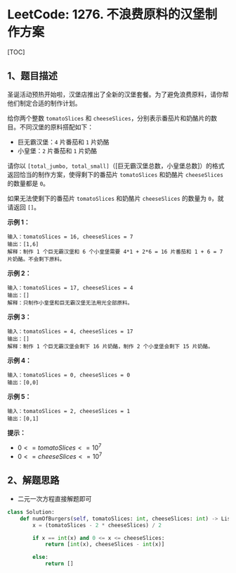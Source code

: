 # LeetCode: 1276. 不浪费原料的汉堡制作方案

[TOC]

## 1、题目描述

圣诞活动预热开始啦，汉堡店推出了全新的汉堡套餐。为了避免浪费原料，请你帮他们制定合适的制作计划。

给你两个整数 `tomatoSlices` 和 `cheeseSlices`，分别表示番茄片和奶酪片的数目。不同汉堡的原料搭配如下：

-   巨无霸汉堡：`4` 片番茄和 `1` 片奶酪
-   小皇堡：`2` 片番茄和 `1` 片奶酪

请你以 `[total_jumbo, total_small]`（[巨无霸汉堡总数，小皇堡总数]）的格式返回恰当的制作方案，使得剩下的番茄片 `tomatoSlices` 和奶酪片 `cheeseSlices` 的数量都是 `0`。

如果无法使剩下的番茄片 `tomatoSlices` 和奶酪片 `cheeseSlices` 的数量为 `0`，就请返回 `[]`。

 

**示例 1：**

```
输入：tomatoSlices = 16, cheeseSlices = 7
输出：[1,6]
解释：制作 1 个巨无霸汉堡和 6 个小皇堡需要 4*1 + 2*6 = 16 片番茄和 1 + 6 = 7 片奶酪。不会剩下原料。
```


**示例 2：**

```
输入：tomatoSlices = 17, cheeseSlices = 4
输出：[]
解释：只制作小皇堡和巨无霸汉堡无法用光全部原料。
```


**示例 3：**

```
输入：tomatoSlices = 4, cheeseSlices = 17
输出：[]
解释：制作 1 个巨无霸汉堡会剩下 16 片奶酪，制作 2 个小皇堡会剩下 15 片奶酪。
```


**示例 4：**

```
输入：tomatoSlices = 0, cheeseSlices = 0
输出：[0,0]
```


**示例 5：**

```
输入：tomatoSlices = 2, cheeseSlices = 1
输出：[0,1]
```

**提示：**

-   $0 <= tomatoSlices <= 10^7$
-   $0 <= cheeseSlices <= 10^7$



## 2、解题思路

-   二元一次方程直接解题即可



```python
class Solution:
    def numOfBurgers(self, tomatoSlices: int, cheeseSlices: int) -> List[int]:
        x = (tomatoSlices - 2 * cheeseSlices) / 2

        if x == int(x) and 0 <= x <= cheeseSlices:
            return [int(x), cheeseSlices - int(x)]

        else:
            return []
```

